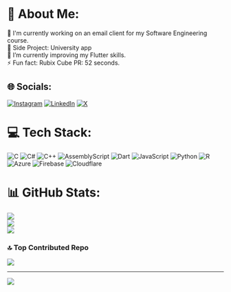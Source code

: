 # 💫 About Me:
🔭 I'm currently working on an email client for my Software Engineering course.<br>🤝 Side Project: University app<br>🌱 I’m currently improving my Flutter skills.<br>⚡ Fun fact: Rubix Cube PR: 52 seconds.


## 🌐 Socials:
[![Instagram](https://img.shields.io/badge/Instagram-%23E4405F.svg?logo=Instagram&logoColor=white)](https://instagram.com/nico_berwald) [![LinkedIn](https://img.shields.io/badge/LinkedIn-%230077B5.svg?logo=linkedin&logoColor=white)](https://linkedin.com/in/https://www.linkedin.com/in/nicolas-berwald-s%C3%B8rensen-7ba2b8285/) [![X](https://img.shields.io/badge/X-black.svg?logo=X&logoColor=white)](https://x.com/berwald_s) 

# 💻 Tech Stack:
![C](https://img.shields.io/badge/c-%2300599C.svg?style=for-the-badge&logo=c&logoColor=white) ![C#](https://img.shields.io/badge/c%23-%23239120.svg?style=for-the-badge&logo=csharp&logoColor=white) ![C++](https://img.shields.io/badge/c++-%2300599C.svg?style=for-the-badge&logo=c%2B%2B&logoColor=white) ![AssemblyScript](https://img.shields.io/badge/assembly%20script-%23000000.svg?style=for-the-badge&logo=assemblyscript&logoColor=white) ![Dart](https://img.shields.io/badge/dart-%230175C2.svg?style=for-the-badge&logo=dart&logoColor=white) ![JavaScript](https://img.shields.io/badge/javascript-%23323330.svg?style=for-the-badge&logo=javascript&logoColor=%23F7DF1E) ![Python](https://img.shields.io/badge/python-3670A0?style=for-the-badge&logo=python&logoColor=ffdd54) ![R](https://img.shields.io/badge/r-%23276DC3.svg?style=for-the-badge&logo=r&logoColor=white) ![Azure](https://img.shields.io/badge/azure-%230072C6.svg?style=for-the-badge&logo=microsoftazure&logoColor=white) ![Firebase](https://img.shields.io/badge/firebase-%23039BE5.svg?style=for-the-badge&logo=firebase) ![Cloudflare](https://img.shields.io/badge/Cloudflare-F38020?style=for-the-badge&logo=Cloudflare&logoColor=white)
# 📊 GitHub Stats:
![](https://github-readme-stats.vercel.app/api?username=nicoberwald&theme=radical&hide_border=false&include_all_commits=true&count_private=true)<br/>
![](https://nirzak-streak-stats.vercel.app/?user=nicoberwald&theme=radical&hide_border=false)<br/>
![](https://github-readme-stats.vercel.app/api/top-langs/?username=nicoberwald&theme=radical&hide_border=false&include_all_commits=true&count_private=true&layout=compact)

### 🔝 Top Contributed Repo
![](https://github-contributor-stats.vercel.app/api?username=nicoberwald&limit=5&theme=dark&combine_all_yearly_contributions=true)

---
[![](https://visitcount.itsvg.in/api?id=nicoberwald&icon=0&color=0)](https://visitcount.itsvg.in)

<!-- Proudly created with GPRM ( https://gprm.itsvg.in ) -->

